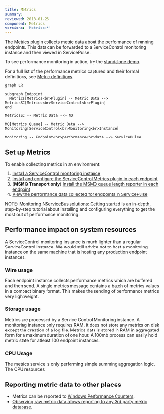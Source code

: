 ```yaml
---
title: Metrics
summary:
reviewed: 2018-01-26
component: Metrics
versions: 'Metrics:*'
---
```


The Metrics plugin collects metric data about the performance of running endpoints. This data can be forwarded to a ServiceControl monitoring instance and then viewed in ServicePulse.

To see performance monitoring in action, try the [standalone demo](/tutorials/monitoring-demo/).

For a full list of the performance metrics captured and their formal definitions, see [Metric definitions](definitions.md).

```mermaid
graph LR

subgraph Endpoint
  Metrics[Metrics<br>Plugin] -- Metric Data --> MetricsSC[Metrics<br>ServiceControl<br>Plugin]
end

MetricsSC -- Metric Data --> MQ

MQ[Metrics Queue] -- Metric Data --> Monitoring[ServiceControl<br>Monitoring<br>Instance]

Monitoring -- Endpoint<br>performance<br>data --> ServicePulse
```


## Set up Metrics

To enable collecting metrics in an environment:

1. [Install a ServiceControl monitoring instance](/servicecontrol/monitoring-instances/)
2. [Install and configure the ServiceControl Metrics plugin in each endpoint](install-plugin.md)
3. (**MSMQ Transport only**) [Install the MSMQ queue length reporter in each endpoint](msmq-queue-length.md)
4. [View the performance data collected for endpoints in ServicePulse](in-servicepulse.md)

NOTE: [Monitoring NServiceBus solutions: Getting started](/tutorials/monitoring-setup/) is an in-depth, step-by-step tutorial about installing and configuring everything to get the most out of performance monitoring.


## Performance impact on system resources

A ServiceControl monitoring instance is much lighter than a regular ServiceControl instance. We would still advice not to host a monitoring instance on the same machine that is hosting any production endpoint instances.

### Wire usage

Each endpoint instance collects performance metrics which are buffered and then send. A single metrics message contains a batch of metrics values in a compact binary format. This makes the sending of performance metrics very lightweight.

### Storage usage

Metrics are processed by a Service Control Monitoring instance. A monitoring instance only requires RAM, it does not store any metrics on disk except the creation of a log file. Metrics data is stored in RAM in aggregated form for a maximum duration of one hour. A 100mb process can easily hold metric state for atleast 100 endpoint instances.

### CPU Usage

The metrics service is only performing simple summing aggregation logic. The CPU resources 


## Reporting metric data to other places

- Metrics can be reported to [Windows Performance Counters](performance-counters.md).
- [Observing raw metric data allows reporting to any 3rd party metric database](raw.md).
